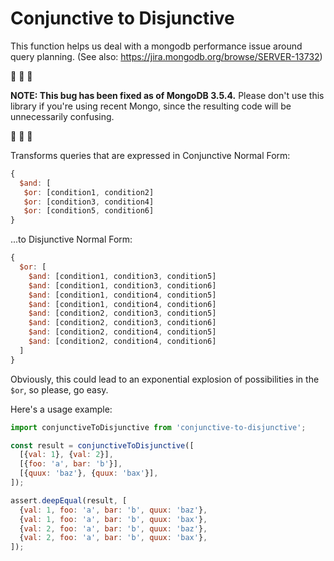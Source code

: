 # Conjunctive to Disjunctive

This function helps us deal with a mongodb performance issue around query
planning. (See also: https://jira.mongodb.org/browse/SERVER-13732)

:bug: :bug: :bug:

**NOTE: This bug has been fixed as of MongoDB 3.5.4.** Please don't use
this library if you're using recent Mongo, since the resulting code will
be unnecessarily confusing.

:bug: :bug: :bug:

Transforms queries that are expressed in Conjunctive Normal Form:
```js
{
  $and: [
   $or: [condition1, condition2]
   $or: [condition3, condition4]
   $or: [condition5, condition6]
}
```

...to Disjunctive Normal Form:
```js
{
  $or: [
    $and: [condition1, condition3, condition5]
    $and: [condition1, condition3, condition6]
    $and: [condition1, condition4, condition5]
    $and: [condition1, condition4, condition6]
    $and: [condition2, condition3, condition5]
    $and: [condition2, condition3, condition6]
    $and: [condition2, condition4, condition5]
    $and: [condition2, condition4, condition6]
  ]
}
```

Obviously, this could lead to an exponential explosion of possibilities in the
`$or`, so please, go easy.

Here's a usage example:
```js
import conjunctiveToDisjunctive from 'conjunctive-to-disjunctive';

const result = conjunctiveToDisjunctive([
  [{val: 1}, {val: 2}],
  [{foo: 'a', bar: 'b'}],
  [{quux: 'baz'}, {quux: 'bax'}],
]);

assert.deepEqual(result, [
  {val: 1, foo: 'a', bar: 'b', quux: 'baz'},
  {val: 1, foo: 'a', bar: 'b', quux: 'bax'},
  {val: 2, foo: 'a', bar: 'b', quux: 'baz'},
  {val: 2, foo: 'a', bar: 'b', quux: 'bax'},
]);
```
